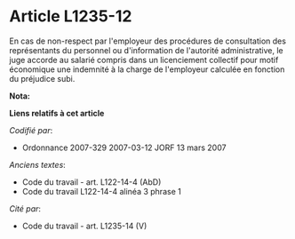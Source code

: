 # Article L1235-12

En cas de non-respect par l'employeur des procédures de consultation des représentants du personnel ou d'information de
l'autorité administrative, le juge accorde au salarié compris dans un licenciement collectif pour motif économique une
indemnité à la charge de l'employeur calculée en fonction du préjudice subi.

**Nota:**



**Liens relatifs à cet article**

_Codifié par_:

  - Ordonnance 2007-329 2007-03-12 JORF 13 mars 2007

_Anciens textes_:

  - Code du travail - art. L122-14-4 (AbD)
  - Code du travail L122-14-4 alinéa 3 phrase 1

_Cité par_:

  - Code du travail - art. L1235-14 (V)
